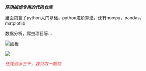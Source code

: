 _**陈琪姐姐专用的代码仓库**_

 里面包含了python入门基础，python进阶算法，还有numpy，pandas，matplotlib

数据分析，爬虫项目等...

![画板](https://cdn.nlark.com/yuque/0/2024/jpeg/49636625/1733931822963-62cdb106-89ee-45e0-afe9-cc3aad288f26.jpeg)

![](https://cdn.nlark.com/yuque/0/2024/jpeg/49636625/1733931467141-42911d54-cc6d-494e-b0c7-7f13c0dfe162.jpeg)

_<font style="color:rgb(247, 49, 49);">任凭弱水三千，我只取一瓢饮</font>_

